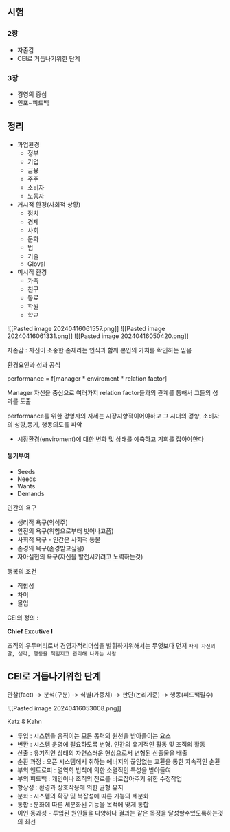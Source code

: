 
## 시험

### 2장

- 자존감
- CEI로 거듭나기위한 단계

### 3장

- 경영의 중심
- 인포~피드백

## 정리

- 과업환경
	- 정부
	- 기업
	- 금융
	- 주주
	- 소비자
	- 노동자
- 거시적 환경(사회적 상황)
	- 정치
	- 경제
	- 사회
	- 문화
	- 법
	- 기술
	- Gloval
- 미시적 환경
	- 가족
	- 친구
	- 동료
	- 학원
	- 학교

![[Pasted image 20240416061557.png]]
![[Pasted image 20240416061331.png]]
![[Pasted image 20240416050420.png]]

자존감 : 자신이 소중한 존재라는 인식과 함께 본인의 가치를 확인하는 믿음

환경요인과 성과 공식

performance = f[manager * enviroment * relation factor]

Manager 자신을 중심으로 여러가지 relation factor들과의 관계를 통해서 그들의 성과를 도출

performance를 위한 경영자의 자세는 시장지향적이어야하고 그 시대의 경향, 소비자의 성향,동기, 행동의도를 파악

- 시장환경(enviroment)에 대한 변화 및 상태를 예측하고 기회를 잡아야한다

#### 동기부여

- Seeds
- Needs
- Wants
- Demands

인간의 욕구

- 생리적 욕구(의식주)
- 안전의 욕구(위험으로부터 벗어나고픔)
- 사회적 욕구 - 인간은 사회적 동물
- 존경의 욕구(존경받고싶음)
- 자아실현의 욕구(자신을 발전시키려고 노력하는것)


행복의 조건
 - 적합성
 - 차이
 - 몰입

CEI의 정의 :

**Chief Excutive I**

조직의 우두머리로써 경영자적리더십을 발휘하기위해서는 무엇보다 먼저 `자기 자신의 말, 생각, 행동을 책임지고 관리해 나가는 사람`

## CEI로 거듭나기위한 단계

관찰(fact) -> 분석(구분) -> 식별(가중치) -> 판단(논리기준) -> 행동(피드백필수)

![[Pasted image 20240416053008.png]]


Katz & Kahn 

- 투입 : 시스템을 움직이는 모든 동력의 원천을 받아들이는 요소
- 변환 : 시스템 운영에 필요하도록 변형. 인간의 유기적인 활동 및 조직의 활동
- 산출 : 유기적인 상태의 자연스러운 현상으로서 변형된 산출물을 배출
- 순환 과정 : 오픈 시스템에서 취하는 에너지의 끊임없는 교환을 통한 지속적인 순환
- 부의 엔트로피 : 열역학 법칙에 의한 소멸적인 특성을 받아들여 
- 부의 피드백 : 개인이나 조직의 진로를 바로잡아주기 위한 수정작업
- 항상성 : 환경과 상호작용에 의한 균형 유지
- 분화 : 시스템의 확장 및 복잡성에 따른 기능의 세분화
- 통합 : 분화에 따른 세분화된 기능을 목적에 맞게 통합
- 이인 동과성 - 투입된 원인들을 다양하나 결과는 같은 목정을 달성할수있도록하는것의 최선

